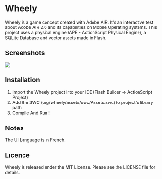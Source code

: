 Wheely
======
Wheely is a game concept created with Adobe AIR. It's an interactive test about Adobe AIR 2.6 and its capabilities on Mobile Operating systems. This project uses a physical engine (APE - ActionScript Physical Engine), a SQLite Database and vector assets made in Flash.

Screenshots
-----------
[![](https://raw.github.com/jvergerolle/wheely/master/Screenshots/wheely2.png)](https://raw.github.com/jvergerolle/wheely/master/Screenshots/wheely2.png)

Installation
------------
1. Import the Wheely project into your IDE (Flash Builder -> ActionScript Project)
1. Add the SWC (org/wheely/assets/swc/Assets.swc) to project's library path
1. Compile And Run !

Notes
-----
The UI Language is in French.

Licence
-------
Wheely is released under the MIT License. Please see the LICENSE file for details.